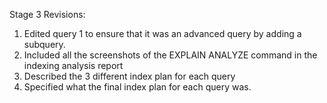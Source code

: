 Stage 3 Revisions:

1. Edited query 1 to ensure that it was an advanced query by adding a subquery.
2. Included all the screenshots of the EXPLAIN ANALYZE command in the indexing analysis report
3. Described the 3 different index plan for each query
4. Specified what the final index plan for each query was.
